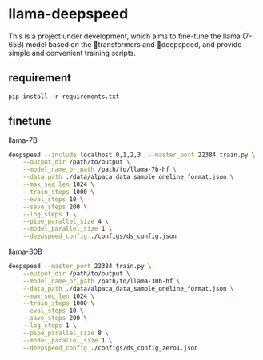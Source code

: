 # llama-deepspeed
This is a project under development, which aims to fine-tune the llama (7-65B) model based on the 🤗transformers and 🚀deepspeed, and provide simple and convenient training scripts.

## requirement
```
pip install -r requirements.txt
```

## finetune
llama-7B
```bash
deepspeed --include localhost:0,1,2,3  --master_port 22384 train.py \
    --output_dir /path/to/output \
    --model_name_or_path /path/to/llama-7b-hf \
    --data_path ./data/alpaca_data_sample_oneline_format.json \
    --max_seq_len 1024 \
    --train_steps 1000 \
    --eval_steps 10 \
    --save_steps 200 \
    --log_steps 1 \
    --pipe_parallel_size 4 \
    --model_parallel_size 1 \
    --deepspeed_config ./configs/ds_config.json
```

llama-30B
```bash
deepspeed --master_port 22384 train.py \
    --output_dir /path/to/output \
    --model_name_or_path /path/to/llama-30b-hf \
    --data_path ./data/alpaca_data_sample_oneline_format.json \
    --max_seq_len 1024 \
    --train_steps 1000 \
    --eval_steps 10 \
    --save_steps 200 \
    --log_steps 1 \
    --pipe_parallel_size 8 \
    --model_parallel_size 1 \
    --deepspeed_config ./configs/ds_config_zero1.json
```

